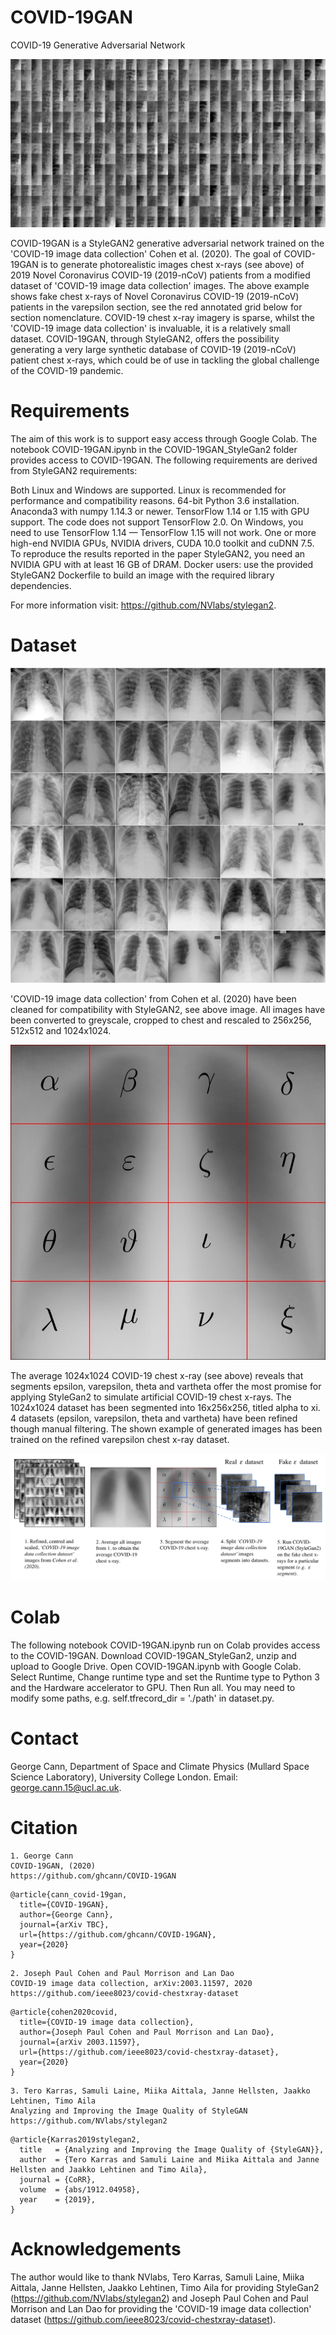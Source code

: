 # COVID-19GAN
COVID-19 Generative Adversarial Network 

![Teaser image](./images/COVID-19GAN_example.jpg)

COVID-19GAN is a StyleGAN2 generative adversarial  network trained on the 'COVID-19 image data collection' Cohen et al. (2020). The goal of COVID-19GAN is to generate photorealistic images chest x-rays (see above) of 2019 Novel Coronavirus COVID-19 (2019-nCoV) patients from a modified dataset of 'COVID-19 image data collection' images. The above example shows fake chest x-rays of Novel Coronavirus COVID-19 (2019-nCoV) patients in the varepsilon section, see the red annotated grid below for section nomenclature. COVID-19 chest x-ray imagery is sparse, whilst the 'COVID-19 image data collection' is invaluable, it is a relatively small dataset. COVID-19GAN, through StyleGAN2, offers the possibility generating a very large synthetic database of COVID-19 (2019-nCoV) patient chest x-rays, which could be of use in tackling the global challenge of the COVID-19 pandemic.

# Requirements

The aim of this work is to support easy access through Google Colab.  The notebook COVID-19GAN.ipynb in the COVID-19GAN_StyleGan2 folder provides access to COVID-19GAN. The following requirements are derived from StyleGAN2 requirements:  

Both Linux and Windows are supported.
Linux is recommended for performance and compatibility reasons.
64-bit Python 3.6 installation. 
Anaconda3 with numpy 1.14.3 or newer.
TensorFlow 1.14 or 1.15 with GPU support. 
The code does not support TensorFlow 2.0.
On Windows, you need to use TensorFlow 1.14 — TensorFlow 1.15 will not work.
One or more high-end NVIDIA GPUs, NVIDIA drivers, CUDA 10.0 toolkit and cuDNN 7.5. 
To reproduce the results reported in the paper StyleGAN2, you need an NVIDIA GPU with at least 16 GB of DRAM.
Docker users: use the provided StyleGAN2 Dockerfile to build an image with the required library dependencies.

For more information visit: https://github.com/NVlabs/stylegan2.

# Dataset 

![Teaser image](./images/centred_COVID-19_image_data_collection_grid1.jpg)

'COVID-19 image data collection' from Cohen et al. (2020) have been cleaned for compatibility with StyleGAN2, see above image. All images have been converted to greyscale, cropped to chest and rescaled to 256x256, 512x512 and 1024x1024. 

![Teaser image](./images/average_grid_clear_title.jpg)

The average 1024x1024 COVID-19 chest x-ray (see above) reveals that segments epsilon, varepsilon, theta and vartheta offer the most promise for applying StyleGan2 to simulate artificial COVID-19 chest x-rays. The 1024x1024 dataset has been segmented into 16x256x256, titled alpha to xi. 4 datasets (epsilon, varepsilon, theta and vartheta) have been refined though manual filtering. The shown example of generated images has been trained on the refined varepsilon chest x-ray dataset. 

![Teaser image](./images/covid19gan_diagram.png)


# Colab
The following notebook COVID-19GAN.ipynb run on Colab provides access to the COVID-19GAN.  Download COVID-19GAN_StyleGan2, unzip and upload to Google Drive. Open COVID-19GAN.ipynb with Google Colab. Select Runtime, Change runtime type and set the Runtime type to Python 3 and the Hardware accelerator to GPU. Then Run all. You may need to modify some paths, e.g.         self.tfrecord_dir       = './path' in dataset.py. 

# Contact
George Cann, Department of Space and Climate Physics (Mullard Space Science Laboratory), University College London.
Email: george.cann.15@ucl.ac.uk. 

# Citation
```
1. George Cann
COVID-19GAN, (2020)
https://github.com/ghcann/COVID-19GAN
```

```
@article{cann_covid-19gan,
  title={COVID-19GAN},
  author={George Cann},
  journal={arXiv TBC},
  url={https://github.com/ghcann/COVID-19GAN},
  year={2020}
}
```

```
2. Joseph Paul Cohen and Paul Morrison and Lan Dao
COVID-19 image data collection, arXiv:2003.11597, 2020
https://github.com/ieee8023/covid-chestxray-dataset
```
```
@article{cohen2020covid,
  title={COVID-19 image data collection},
  author={Joseph Paul Cohen and Paul Morrison and Lan Dao},
  journal={arXiv 2003.11597},
  url={https://github.com/ieee8023/covid-chestxray-dataset},
  year={2020}
}
```

```
3. Tero Karras, Samuli Laine, Miika Aittala, Janne Hellsten, Jaakko Lehtinen, Timo Aila
Analyzing and Improving the Image Quality of StyleGAN
https://github.com/NVlabs/stylegan2
```

```
@article{Karras2019stylegan2,
  title   = {Analyzing and Improving the Image Quality of {StyleGAN}},
  author  = {Tero Karras and Samuli Laine and Miika Aittala and Janne Hellsten and Jaakko Lehtinen and Timo Aila},
  journal = {CoRR},
  volume  = {abs/1912.04958},
  year    = {2019},
}
```

# Acknowledgements

The author would like to thank NVlabs, Tero Karras, Samuli Laine, Miika Aittala, Janne Hellsten, Jaakko Lehtinen, Timo Aila for providing StyleGan2 (https://github.com/NVlabs/stylegan2) and Joseph Paul Cohen and Paul Morrison and Lan Dao for providing the 'COVID-19 image data collection' dataset (https://github.com/ieee8023/covid-chestxray-dataset). 
